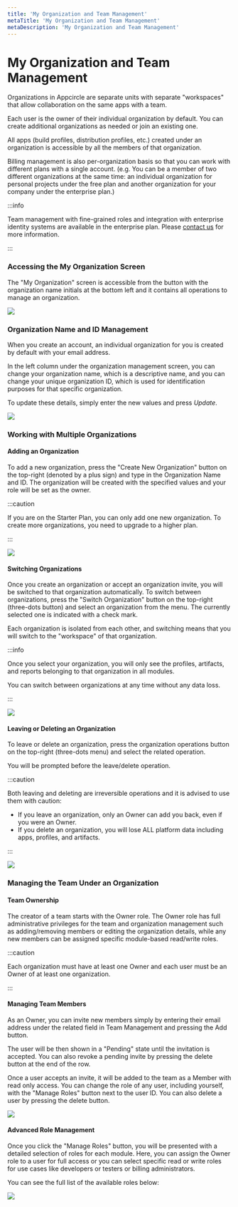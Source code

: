 ```yaml
---
title: 'My Organization and Team Management'
metaTitle: 'My Organization and Team Management'
metaDescription: 'My Organization and Team Management'
---
```


# My Organization and Team Management

Organizations in Appcircle are separate units with separate "workspaces" that allow collaboration on the same apps with a team.

Each user is the owner of their individual organization by default. You can create additional organizations as needed or join an existing one.

&#x20;All apps (build profiles, distribution profiles, etc.) created under an organization is accessible by all the members of that organization.

Billing management is also per-organization basis so that you can work with different plans with a single account. (e.g. You can be a member of two different organizations at the same time: an individual organization for personal projects under the free plan and another organization for your company under the enterprise plan.)&#x20;

:::info

Team management with fine-grained roles and integration with enterprise identity systems are available in the enterprise plan. Please [contact us](https://appcircle.io/contact) for more information.

:::

### Accessing the My Organization Screen

The "My Organization" screen is accessible from the button with the organization name initials at the bottom left and it contains all operations to manage an organization.

![](<https://cdn.appcircle.io/docs/assets/image (162).png>)

### Organization Name and ID Management

When you create an account, an individual organization for you is created by default with your email address.

In the left column under the organization management screen, you can change your organization name, which is a descriptive name, and you can change your unique organization ID, which is used for identification purposes for that specific organization.

To update these details, simply enter the new values and press _Update_.

![](<https://cdn.appcircle.io/docs/assets/image (36).png>)

###

### Working with Multiple Organizations

#### Adding an Organization

To add a new organization, press the "Create New Organization" button on the top-right (denoted by a plus sign) and type in the Organization Name and ID. The organization will be created with the specified values and your role will be set as the owner.

:::caution

If you are on the Starter Plan, you can only add one new organization. To create more organizations, you need to upgrade to a higher plan.

:::

![](<https://cdn.appcircle.io/docs/assets/image (39).png>)

#### Switching Organizations

Once you create an organization or accept an organization invite, you will be switched to that organization automatically. To switch between organizations, press the "Switch Organization" button on the top-right (three-dots button) and select an organization from the menu. The currently selected one is indicated with a check mark.

Each organization is isolated from each other, and switching means that you will switch to the "workspace" of that organization.

:::info

Once you select your organization, you will only see the profiles, artifacts, and reports belonging to that organization in all modules.

You can switch between organizations at any time without any data loss.

:::

![](<https://cdn.appcircle.io/docs/assets/image (40).png>)

#### Leaving or Deleting an Organization

To leave or delete an organization, press the organization operations button on the top-right (three-dots menu) and select the related operation.

You will be prompted before the leave/delete operation.

:::caution

Both leaving and deleting are irreversible operations and it is advised to use them with caution:

- If you leave an organization, only an Owner can add you back, even if you were an Owner.
- If you delete an organization, you will lose ALL platform data including apps, profiles, and artifacts.

:::

![](<https://cdn.appcircle.io/docs/assets/image (41).png>)

###

### Managing the Team Under an Organization

#### Team Ownership

The creator of a team starts with the Owner role. The Owner role has full administrative privileges for the team and organization management such as adding/removing members or editing the organization details, while any new members can be assigned specific module-based read/write roles.

:::caution

Each organization must have at least one Owner and each user must be an Owner of at least one organization.

:::

#### Managing Team Members

As an Owner, you can invite new members simply by entering their email address under the related field in Team Management and pressing the Add button.

The user will be then shown in a "Pending" state until the invitation is accepted. You can also revoke a pending invite by pressing the delete button at the end of the row.

Once a user accepts an invite, it will be added to the team as a Member with read only access. You can change the role of any user, including yourself, with the "Manage Roles" button next to the user ID. You can also delete a user by pressing the delete button.

![](<https://cdn.appcircle.io/docs/assets/image (151).png>)

####

#### Advanced Role Management

Once you click the "Manage Roles" button, you will be presented with a detailed selection of roles for each module. Here, you can assign the Owner role to a user for full access or you can select specific read or write roles for use cases like developers or testers or billing administrators.

You can see the full list of the available roles below:

![](https://cdn.appcircle.io/docs/assets/screenshot-my.appcircle.io-2021.02.11-23_27_39.png)
